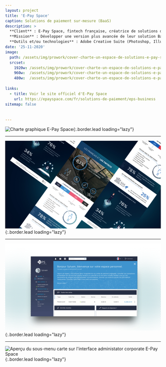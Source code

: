 ```yaml
---
layout: project
title: 'E-Pay Space'
caption: Solutions de paiement sur-mesure (BaaS)
description: >
  **Client** : E-Pay Space, fintech française, créatrice de solutions de paiement sur-mesure, Banking as a Service, et de solutions clé-en-main avec cartes prépayées et e-Wallets.<br/><br/>
  **Mission** : Développer une version plus avancée de leur solution BaaS, en définissant une nouvelle expérience utilisateur, en appliquant des méthodes telles que la création de personas, la mise en place d'ateliers de conception et de validation sur les spécificités fonctionnelles de l'interface (Gestion des transactions et commissions, système de recherche filtrée, gestions des cartes de paiements...), en conformité avec les systèmes et réglementations financières.<br/><br/>
  **Outils et/ou technologies** : Adobe Creative Suite (Photoshop, Illustrator, InDesign), outils UX/UI (Sketch, Zeplin, Capian, Invision, Figma), Microsoft Office, HTML/CSS, technologies de développement web, méthodologies UX (personas, wireframing, prototyping).
date: '25-11-2020'
image: 
  path: /assets/img/prowork/cover-charte-un-espace-de-solutions-e-pay-space.jpg
  srcset: 
    1920w: /assets/img/prowork/cover-charte-un-espace-de-solutions-e-pay-space.jpg
    960w:  /assets/img/prowork/cover-charte-un-espace-de-solutions-e-pay-space@0.5x.jpg
    480w:  /assets/img/prowork/cover-charte-un-espace-de-solutions-e-pay-space@0.25x.jpg

links:
  - title: Voir le site officiel d'E-Pay Space
    url: https://epayspace.com/fr/solutions-de-paiement/eps-business
sitemap: false


---
```


![Charte graphique E-Pay Space](/assets/img/prowork/demo-administration-centralisee-720p.gif){:.border.lead loading="lazy"}

---

![Infographie - Les français et les Fintechs](/assets/img/prowork/cover-infographie-e-pay-space.jpg){:.border.lead loading="lazy"}

---

![Marque blanche - Interface cardholder](/assets/img/prowork/cover-marque-blanche-solution-e-pay-space.gif){:.border.lead loading="lazy"}

---

![Aperçu du sous-menu carte sur l'interface administator corporate E-Pay Space](/assets/img/prowork/cover-motion-design-demo-e-payspace.gif){:.border.lead loading="lazy"}